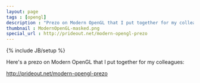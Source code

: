 ```yaml
---
layout: page
tags : [opengl]
description : "Prezo on Modern OpenGL that I put together for my colleagues."
thumbnail : ModernOpenGL-masked.png
special_url : http://prideout.net/modern-opengl-prezo
---
```

{% include JB/setup %}

Here's a prezo on Modern OpenGL that I put together for my colleagues:

<a href="http://prideout.net/modern-opengl-prezo">http://prideout.net/modern-opengl-prezo</a>
